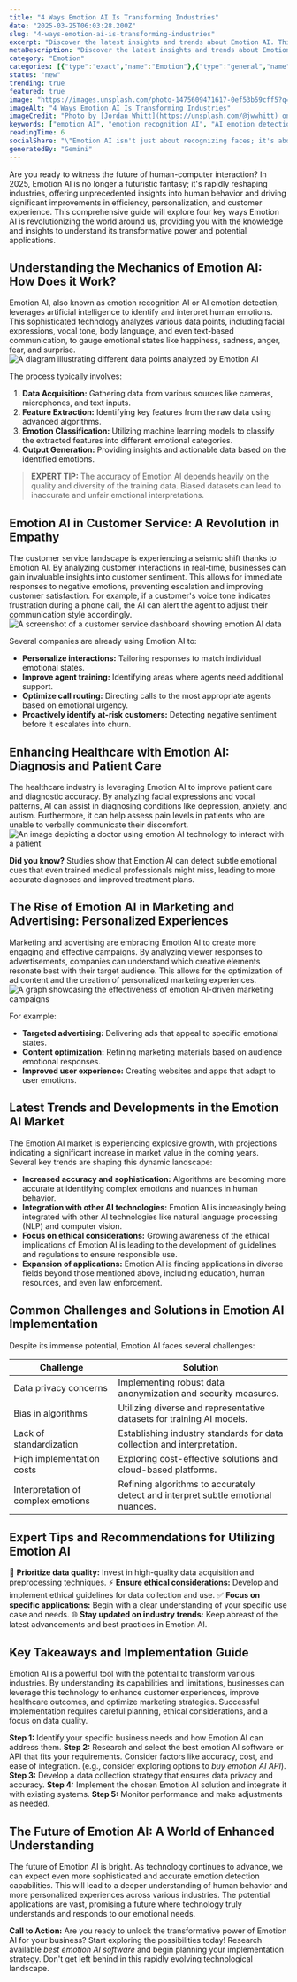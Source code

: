 ```yaml
---
title: "4 Ways Emotion AI Is Transforming Industries"
date: "2025-03-25T06:03:28.200Z"
slug: "4-ways-emotion-ai-is-transforming-industries"
excerpt: "Discover the latest insights and trends about Emotion AI. This comprehensive guide covers everything you need to know about Emotion AI in 2025."
metaDescription: "Discover the latest insights and trends about Emotion AI. This comprehensive guide covers everything you need to know about Emotion AI in 2025."
category: "Emotion"
categories: [{"type":"exact","name":"Emotion"},{"type":"general","name":"Artificial Intelligence"},{"type":"medium","name":"Machine Learning"},{"type":"specific","name":"Facial Recognition"},{"type":"niche","name":"Micro-expression Analysis"}]
status: "new"
trending: true
featured: true
image: "https://images.unsplash.com/photo-1475609471617-0ef53b59cff5?q=85&w=1200&fit=max&fm=webp&auto=compress"
imageAlt: "4 Ways Emotion AI Is Transforming Industries"
imageCredit: "Photo by [Jordan Whitt](https://unsplash.com/@jwwhitt) on Unsplash"
keywords: ["emotion AI", "emotion recognition AI", "AI emotion detection", "emotion AI applications", "best emotion AI software", "how does emotion AI work?", "emotion AI in customer service", "buy emotion AI API", "emotion AI market trends", "future of emotion AI"]
readingTime: 6
socialShare: "\"Emotion AI isn't just about recognizing faces; it's about understanding the unspoken language of human emotion, unlocking unprecedented opportunities for connection and personalized experiences.\""
generatedBy: "Gemini"
---
```




Are you ready to witness the future of human-computer interaction?  In 2025, Emotion AI is no longer a futuristic fantasy; it's rapidly reshaping industries, offering unprecedented insights into human behavior and driving significant improvements in efficiency, personalization, and customer experience. This comprehensive guide will explore four key ways Emotion AI is revolutionizing the world around us, providing you with the knowledge and insights to understand its transformative power and potential applications.

## Understanding the Mechanics of Emotion AI: How Does it Work?

Emotion AI, also known as emotion recognition AI or AI emotion detection, leverages artificial intelligence to identify and interpret human emotions.  This sophisticated technology analyzes various data points, including facial expressions, vocal tone, body language, and even text-based communication, to gauge emotional states like happiness, sadness, anger, fear, and surprise.  ![A diagram illustrating different data points analyzed by Emotion AI](https://images.unsplash.com/photo-1673255745677-e36f618550d1?q=85&w=1200&fit=max&fm=webp&auto=compress)

The process typically involves:

1. **Data Acquisition:** Gathering data from various sources like cameras, microphones, and text inputs.
2. **Feature Extraction:** Identifying key features from the raw data using advanced algorithms.
3. **Emotion Classification:** Utilizing machine learning models to classify the extracted features into different emotional categories.
4. **Output Generation:** Providing insights and actionable data based on the identified emotions.

> **EXPERT TIP:** The accuracy of Emotion AI depends heavily on the quality and diversity of the training data. Biased datasets can lead to inaccurate and unfair emotional interpretations.

## Emotion AI in Customer Service: A Revolution in Empathy

The customer service landscape is experiencing a seismic shift thanks to Emotion AI.  By analyzing customer interactions in real-time, businesses can gain invaluable insights into customer sentiment.  This allows for immediate responses to negative emotions, preventing escalation and improving customer satisfaction.  For example, if a customer's voice tone indicates frustration during a phone call, the AI can alert the agent to adjust their communication style accordingly. ![A screenshot of a customer service dashboard showing emotion AI data](https://images.unsplash.com/photo-1494368308039-ed3393a402a4?q=85&w=1200&fit=max&fm=webp&auto=compress)

Several companies are already using Emotion AI to:

* **Personalize interactions:** Tailoring responses to match individual emotional states.
* **Improve agent training:** Identifying areas where agents need additional support.
* **Optimize call routing:** Directing calls to the most appropriate agents based on emotional urgency.
* **Proactively identify at-risk customers:** Detecting negative sentiment before it escalates into churn.

## Enhancing Healthcare with Emotion AI: Diagnosis and Patient Care

The healthcare industry is leveraging Emotion AI to improve patient care and diagnostic accuracy.  By analyzing facial expressions and vocal patterns, AI can assist in diagnosing conditions like depression, anxiety, and autism.  Furthermore, it can help assess pain levels in patients who are unable to verbally communicate their discomfort. ![An image depicting a doctor using emotion AI technology to interact with a patient](https://images.unsplash.com/photo-1521075486433-bf4052bb37bc?q=85&w=1200&fit=max&fm=webp&auto=compress)

**Did you know?** Studies show that Emotion AI can detect subtle emotional cues that even trained medical professionals might miss, leading to more accurate diagnoses and improved treatment plans.

## The Rise of Emotion AI in Marketing and Advertising: Personalized Experiences

Marketing and advertising are embracing Emotion AI to create more engaging and effective campaigns.  By analyzing viewer responses to advertisements, companies can understand which creative elements resonate best with their target audience.  This allows for the optimization of ad content and the creation of personalized marketing experiences. ![A graph showcasing the effectiveness of emotion AI-driven marketing campaigns](https://images.unsplash.com/photo-1475609471617-0ef53b59cff5?q=85&w=1200&fit=max&fm=webp&auto=compress)

For example:

* **Targeted advertising:** Delivering ads that appeal to specific emotional states.
* **Content optimization:** Refining marketing materials based on audience emotional responses.
* **Improved user experience:** Creating websites and apps that adapt to user emotions.

## Latest Trends and Developments in the Emotion AI Market

The Emotion AI market is experiencing explosive growth, with projections indicating a significant increase in market value in the coming years.  Several key trends are shaping this dynamic landscape:

* **Increased accuracy and sophistication:** Algorithms are becoming more accurate at identifying complex emotions and nuances in human behavior.
* **Integration with other AI technologies:** Emotion AI is increasingly being integrated with other AI technologies like natural language processing (NLP) and computer vision.
* **Focus on ethical considerations:** Growing awareness of the ethical implications of Emotion AI is leading to the development of guidelines and regulations to ensure responsible use.
* **Expansion of applications:** Emotion AI is finding applications in diverse fields beyond those mentioned above, including education, human resources, and even law enforcement.

## Common Challenges and Solutions in Emotion AI Implementation

Despite its immense potential, Emotion AI faces several challenges:

| Challenge                     | Solution                                                                        |
|------------------------------|--------------------------------------------------------------------------------|
| Data privacy concerns         | Implementing robust data anonymization and security measures.                     |
| Bias in algorithms             | Utilizing diverse and representative datasets for training AI models.            |
| Lack of standardization       | Establishing industry standards for data collection and interpretation.           |
| High implementation costs     | Exploring cost-effective solutions and cloud-based platforms.                    |
| Interpretation of complex emotions | Refining algorithms to accurately detect and interpret subtle emotional nuances. |

## Expert Tips and Recommendations for Utilizing Emotion AI

🔑 **Prioritize data quality:** Invest in high-quality data acquisition and preprocessing techniques.
⚡ **Ensure ethical considerations:** Develop and implement ethical guidelines for data collection and use.
✅ **Focus on specific applications:** Begin with a clear understanding of your specific use case and needs.
🌐 **Stay updated on industry trends:** Keep abreast of the latest advancements and best practices in Emotion AI.

## Key Takeaways and Implementation Guide

Emotion AI is a powerful tool with the potential to transform various industries.  By understanding its capabilities and limitations, businesses can leverage this technology to enhance customer experiences, improve healthcare outcomes, and optimize marketing strategies.  Successful implementation requires careful planning, ethical considerations, and a focus on data quality.

**Step 1:** Identify your specific business needs and how Emotion AI can address them.
**Step 2:** Research and select the best emotion AI software or API that fits your requirements.  Consider factors like accuracy, cost, and ease of integration. (e.g.,  consider exploring options to *buy emotion AI API*).
**Step 3:** Develop a data collection strategy that ensures data privacy and accuracy.
**Step 4:** Implement the chosen Emotion AI solution and integrate it with existing systems.
**Step 5:** Monitor performance and make adjustments as needed.

## The Future of Emotion AI: A World of Enhanced Understanding

The future of Emotion AI is bright.  As technology continues to advance, we can expect even more sophisticated and accurate emotion detection capabilities.  This will lead to a deeper understanding of human behavior and more personalized experiences across various industries.  The potential applications are vast, promising a future where technology truly understands and responds to our emotional needs.

**Call to Action:** Are you ready to unlock the transformative power of Emotion AI for your business?  Start exploring the possibilities today!  Research available *best emotion AI software* and begin planning your implementation strategy.  Don't get left behind in this rapidly evolving technological landscape.
